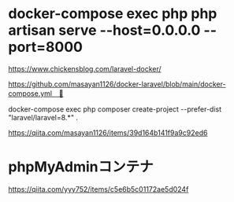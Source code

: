 # docker-compose exec php php artisan serve --host=0.0.0.0 --port=8000
https://www.chickensblog.com/laravel-docker/

https://github.com/masayan1126/docker-laravel/blob/main/docker-compose.yml　🔴

docker-compose exec php composer create-project --prefer-dist "laravel/laravel=8.*" .

https://qiita.com/masayan1126/items/39d164b141f9a9c92ed6

# phpMyAdminコンテナ
https://qiita.com/yyy752/items/c5e6b5c01172ae5d024f

